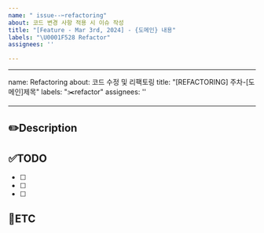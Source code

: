 ```yaml
---
name: " issue--✂️refactoring"
about: 코드 변경 사항 적용 시 이슈 작성
title: "[Feature - Mar 3rd, 2024] - {도메인} 내용"
labels: "\U0001F528 Refactor"
assignees: ''

---
```


---
name: Refactoring
about: 코드 수정 및 리팩토링
title: "[REFACTORING] 주차-[도메인]제목"
labels: "✂️refactor"
assignees: ''

---

✏️Description
-
<!--코드 수정 및 리팩토링에 관련된 이슈 설명-->

✅TODO
-
- [ ] <!-- todo -->
- [ ] <!-- todo -->
- [ ] <!-- todo -->

🐾ETC
-
